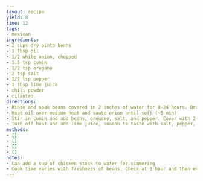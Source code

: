 ```yaml
---
layout: recipe
yield: 8
time: 12
tags:
- mexican
ingredients:
- 2 cups dry pinto beans
- 1 Tbsp oil
- 1/2 white onion, chopped
- 1.5 tsp cumin
- 1/2 tsp oregano
- 2 tsp salt
- 1/2 tsp pepper
- 1 Tbsp lime juice
- chili powder
- cilantro
directions:
- Rinse and soak beans covered in 2 inches of water for 8-24 hours. Drain and rinse
- Heat oil over medium heat and saute onion until soft (~5 min)
- Stir in cumin and add beans, oregano, salt, and pepper. Cover with 2 inches of water and simmer gently, uncovered, until beans are tender. Add more liquid as needed to keep beans submerged
- Turn off heat and add lime juice, season to taste with salt, pepper, and chili powder. Garnish with cilantro
methods:
- []
- []
- []
- []
notes:
- Can add a cup of chicken stock to water for simmering
- Cook time varies with freshness of beans. Check at 1 hour and then every 15 minutes after
---
```

